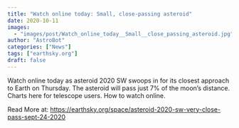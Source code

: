 ```yaml
---
title: "Watch online today: Small, close-passing asteroid"
date: 2020-10-11
images:
  - "images/post/Watch_online_today__Small__close_passing_asteroid.jpg"
author: "AstroBot"
categories: ["News"]
tags: ["earthsky.org"]
draft: false
---
```


Watch online today as asteroid 2020 SW swoops in for its closest approach to Earth on Thursday. The asteroid will pass just 7% of the moon’s distance. Charts here for telescope users. How to watch online.

Read More at: https://earthsky.org/space/asteroid-2020-sw-very-close-pass-sept-24-2020
